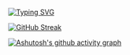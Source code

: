 [![Typing SVG](https://readme-typing-svg.demolab.com?font=Zhi+Mang+Xing&duration=3000&pause=100&color=000000&multiline=true&repeat=false&width=435&height=80&lines=G3G4X5X6;%E5%8B%BE%E4%B8%89%E8%82%A1%E5%9B%9B%E5%BC%A6%E4%BA%94%E5%B0%8F%E5%85%AD;%E8%B7%AF%E6%BC%AB%E6%BC%AB%E5%85%B6%E4%BF%AE%E8%BF%9C%E5%85%AE%EF%BC%8C%E5%90%BE%E5%B0%86%E4%B8%8A%E4%B8%8B%E8%80%8C%E6%B1%82%E7%B4%A2)](https://git.io/typing-svg)

[![GitHub Streak](https://streak-stats.demolab.com?user=G3G4X5X6&theme=panda)](https://git.io/streak-stats)


[![Ashutosh's github activity graph](https://github-readme-activity-graph.vercel.app/graph?username=G3G4X5X6&bg_color=2e292e&color=f5008f&line=4c9e74&point=096390&area=true&hide_border=true)](https://github.com/ashutosh00710/github-readme-activity-graph)
